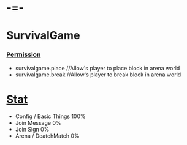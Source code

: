 # -=-
# SurvivalGame

### [Permission](https://github.com/AndreTheGamer/SurvivalGame/)
  - survivalgame.place //Allow's player to place block in arena world
  - survivalgame.break //Allow's player to break block in arena world


# [Stat](https://github.com/AndreTheGamer/SurvivalGame/)

- Config / Basic Things 100%
- Join Message 0%
- Join Sign 0%
- Arena / DeatchMatch 0%

